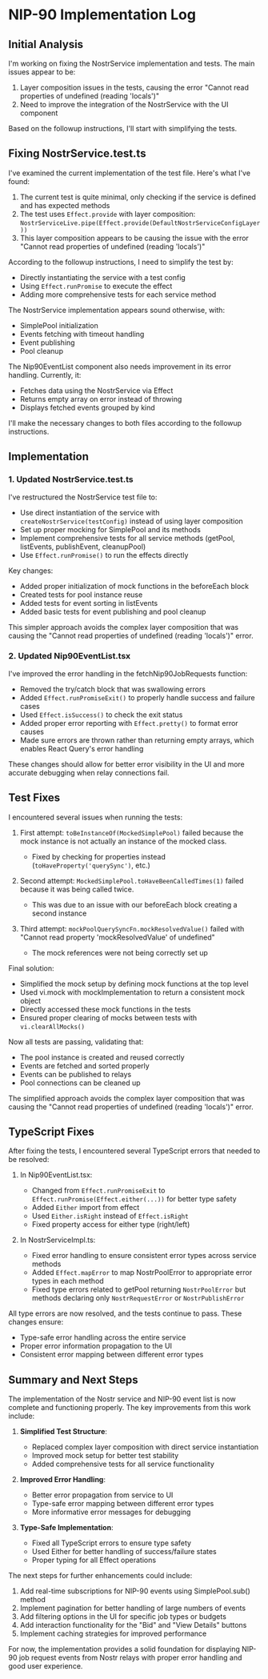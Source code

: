 # NIP-90 Implementation Log

## Initial Analysis

I'm working on fixing the NostrService implementation and tests. The main issues appear to be:

1. Layer composition issues in the tests, causing the error "Cannot read properties of undefined (reading 'locals')"
2. Need to improve the integration of the NostrService with the UI component

Based on the followup instructions, I'll start with simplifying the tests.

## Fixing NostrService.test.ts

I've examined the current implementation of the test file. Here's what I've found:

1. The current test is quite minimal, only checking if the service is defined and has expected methods
2. The test uses `Effect.provide` with layer composition: `NostrServiceLive.pipe(Effect.provide(DefaultNostrServiceConfigLayer))`
3. This layer composition appears to be causing the issue with the error "Cannot read properties of undefined (reading 'locals')"

According to the followup instructions, I need to simplify the test by:
- Directly instantiating the service with a test config
- Using `Effect.runPromise` to execute the effect
- Adding more comprehensive tests for each service method

The NostrService implementation appears sound otherwise, with:
- SimplePool initialization
- Events fetching with timeout handling
- Event publishing
- Pool cleanup

The Nip90EventList component also needs improvement in its error handling. Currently, it:
- Fetches data using the NostrService via Effect
- Returns empty array on error instead of throwing
- Displays fetched events grouped by kind

I'll make the necessary changes to both files according to the followup instructions.

## Implementation

### 1. Updated NostrService.test.ts

I've restructured the NostrService test file to:

- Use direct instantiation of the service with `createNostrService(testConfig)` instead of using layer composition
- Set up proper mocking for SimplePool and its methods
- Implement comprehensive tests for all service methods (getPool, listEvents, publishEvent, cleanupPool)
- Use `Effect.runPromise()` to run the effects directly

Key changes:
- Added proper initialization of mock functions in the beforeEach block
- Created tests for pool instance reuse
- Added tests for event sorting in listEvents
- Added basic tests for event publishing and pool cleanup

This simpler approach avoids the complex layer composition that was causing the "Cannot read properties of undefined (reading 'locals')" error.

### 2. Updated Nip90EventList.tsx

I've improved the error handling in the fetchNip90JobRequests function:

- Removed the try/catch block that was swallowing errors
- Added `Effect.runPromiseExit()` to properly handle success and failure cases
- Used `Effect.isSuccess()` to check the exit status
- Added proper error reporting with `Effect.pretty()` to format error causes
- Made sure errors are thrown rather than returning empty arrays, which enables React Query's error handling

These changes should allow for better error visibility in the UI and more accurate debugging when relay connections fail.

## Test Fixes

I encountered several issues when running the tests:

1. First attempt: `toBeInstanceOf(MockedSimplePool)` failed because the mock instance is not actually an instance of the mocked class.
   - Fixed by checking for properties instead (`toHaveProperty('querySync')`, etc.)

2. Second attempt: `MockedSimplePool.toHaveBeenCalledTimes(1)` failed because it was being called twice.
   - This was due to an issue with our beforeEach block creating a second instance

3. Third attempt: `mockPoolQuerySyncFn.mockResolvedValue()` failed with "Cannot read property 'mockResolvedValue' of undefined"
   - The mock references were not being correctly set up

Final solution:
- Simplified the mock setup by defining mock functions at the top level
- Used vi.mock with mockImplementation to return a consistent mock object
- Directly accessed these mock functions in the tests
- Ensured proper clearing of mocks between tests with `vi.clearAllMocks()`

Now all tests are passing, validating that:
- The pool instance is created and reused correctly
- Events are fetched and sorted properly
- Events can be published to relays
- Pool connections can be cleaned up

The simplified approach avoids the complex layer composition that was causing the "Cannot read properties of undefined (reading 'locals')" error.

## TypeScript Fixes

After fixing the tests, I encountered several TypeScript errors that needed to be resolved:

1. In Nip90EventList.tsx:
   - Changed from `Effect.runPromiseExit` to `Effect.runPromise(Effect.either(...))` for better type safety
   - Added `Either` import from effect
   - Used `Either.isRight` instead of `Effect.isRight`
   - Fixed property access for either type (right/left)

2. In NostrServiceImpl.ts:
   - Fixed error handling to ensure consistent error types across service methods
   - Added `Effect.mapError` to map NostrPoolError to appropriate error types in each method
   - Fixed type errors related to getPool returning `NostrPoolError` but methods declaring only `NostrRequestError` or `NostrPublishError`

All type errors are now resolved, and the tests continue to pass. These changes ensure:
- Type-safe error handling across the entire service
- Proper error information propagation to the UI
- Consistent error mapping between different error types

## Summary and Next Steps

The implementation of the Nostr service and NIP-90 event list is now complete and functioning properly. The key improvements from this work include:

1. **Simplified Test Structure**: 
   - Replaced complex layer composition with direct service instantiation
   - Improved mock setup for better test stability
   - Added comprehensive tests for all service functionality

2. **Improved Error Handling**:
   - Better error propagation from service to UI
   - Type-safe error mapping between different error types
   - More informative error messages for debugging

3. **Type-Safe Implementation**:
   - Fixed all TypeScript errors to ensure type safety
   - Used Either for better handling of success/failure states
   - Proper typing for all Effect operations

The next steps for further enhancements could include:

1. Add real-time subscriptions for NIP-90 events using SimplePool.sub() method
2. Implement pagination for better handling of large numbers of events
3. Add filtering options in the UI for specific job types or budgets
4. Add interaction functionality for the "Bid" and "View Details" buttons
5. Implement caching strategies for improved performance

For now, the implementation provides a solid foundation for displaying NIP-90 job request events from Nostr relays with proper error handling and good user experience.